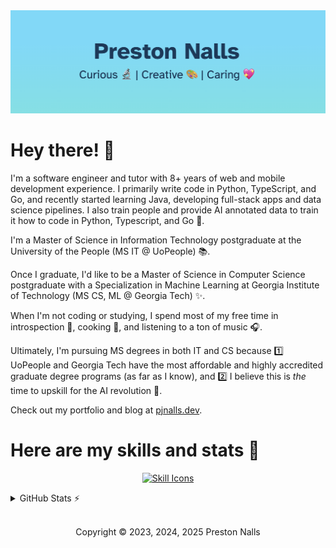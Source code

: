 <div align="center">

<img src="banner.png" alt="Personal Brand">

</div>

# Hey there! 👋

I'm a software engineer and tutor with 8+ years of web and mobile development experience. I primarily write code in Python, TypeScript, and Go, and recently started learning Java, developing full-stack apps and data science pipelines. I also train people and provide AI annotated data to train it how to code in Python, Typescript, and Go 🧠.

I'm a Master of Science in Information Technology postgraduate at the University of the People (MS IT @ UoPeople) 📚.

Once I graduate, I'd like to be a Master of Science in Computer Science postgraduate with a Specialization in Machine Learning at Georgia Institute of Technology (MS CS, ML @ Georgia Tech) ✨.

When I'm not coding or studying, I spend most of my free time in introspection 🧘, cooking 🍳, and listening to a ton of music 🎧.

Ultimately, I'm pursuing MS degrees in both IT and CS because 1️⃣ UoPeople and Georgia Tech have the most affordable and highly accredited graduate degree programs (as far as I know), and 2️⃣ I believe this is *the* time to upskill for the AI revolution 🤖.

Check out my portfolio and blog at [pjnalls.dev](https://pjnalls.dev).


# Here are my skills and stats 💪
<div align="center">

[![Skill Icons](https://skillicons.dev/icons?i=git,html,js,tailwind,go,react,css,ts,sass,astro,vite,figma,github,markdown,pytorch,tensorflow,java,linux,py,nodejs,django,mongodb,windows,cpp,apple,bash,express,mysql&perline=14)](https://skillicons.dev)

</div>

<details>
    <summary>GitHub Stats ⚡️</summary>
<div align="center">
<img height="174px" src="https://denvercoder1-github-readme-stats.vercel.app/api?username=pjnalls&theme=tokyonight&title_color=cc3779&&bg_color=0,61dbfb,65e5de&text_color=123a5b&hide_border=true&layout=compact,private-repos=true" />
<img height="174px"src="https://denvercoder1-github-readme-stats.vercel.app/api/top-langs?username=pjnalls&theme=tokyonight&title_color=cc3779&&bg_color=0,61dbfb,65e5de&text_color=123a5b&hide_border=true&layout=compact&count_private=true" />
</div>
</details>

<div align="center">

<footer>

<br />

Copyright © 2023, 2024, 2025 Preston Nalls

</footer>

</div>
